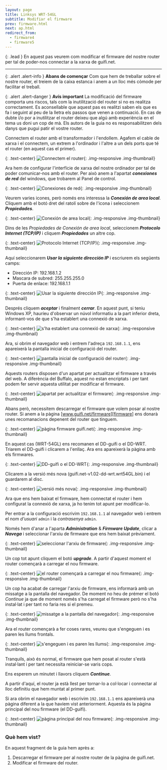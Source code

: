 ```yaml
---
layout: page
title: Linksys WRT-54GL
subtitle: Modifiar el firmware
prev: firmware.html
next: ap.html
redirect_from:
  - firmware4
  - firmware5
---
```


{: .lead }
En aquest pas veurem com modificar el firmware del nostre router per tal de poder-nos connectar a la xarxa de guifi.net.

---

{: .alert .alert-info }
**Abans de començar** Com que hem de treballar sobre el nostre router, el treiem de la caixa estanca i anem a un lloc més còmode per facilitar el treball.

{: .alert .alert-danger }
**Avís important** La modificació del firmware comporta uns riscos, tals com la inutilització del router si no es realitza correctament. Es aconsellable que aquest pas es realitzi saben els que es fa i seguint al peu de la lletra els passos que venen a continuació. En cas de dubte i/o por a inutilitzar el router deixeu que algú amb experiència en el tema us doni un cop de mà. Els autors de la guia no es responsabilitzen dels danys que pugui patir el vostre router.

Connectem el router amb el transformador i l'endollem. Agafem el cable de xarxa i el connectem, un extrem a l'ordinador i l'altre a un dels ports que té el router (en aquest cas el primer).

{: .text-center}
![Connectem el router](img/firmware/linksys-wrt-54gl/01.jpg "Connectem el router"){: .img-responsive .img-thumbnail}


Ara hem de configurar l'interfície de xarxa del nostre ordinador per tal de poder comunicar-nos amb el router. Per això anem a l'apartat ***conexiones de red*** del windows, que trobarem al Panel de control.

{: .text-center}
![Conexiones de red](img/firmware/linksys-wrt-54gl/02.jpg "Conexiones de red"){: .img-responsive .img-thumbnail}

Veurem varies icones, però només ens interessa la ***Conexión de area local***. Cliquem amb el botó dret del ratolí sobre de l'icona i seleccionem ***Propiedades***.

{: .text-center}
![Conexión de area local](img/firmware/linksys-wrt-54gl/03.jpg "Conexión de area local"){: .img-responsive .img-thumbnail}

Dins de les *Propiedades de Conexión de area local*, seleccionem ***Protocolo Internet (TCP/IP)*** i cliquem ***Propiedades*** un
altre cop.

{: .text-center}
![Protocolo Internet (TCP/IP)](img/firmware/linksys-wrt-54gl/04.jpg "Protocolo Internet (TCP/IP)"){: .img-responsive .img-thumbnail}

Aquí seleccionarem ***Usar la siguiente dirección IP*** i escriurem els següents camps:

- Dirección IP: 192.168.1.2
- Mascara de subred: 255.255.255.0
- Puerta de enlace: 192.168.1.1

{: .text-center}
![Usar la siguiente dirección IP](img/firmware/linksys-wrt-54gl/05.jpg "Usar la siguiente dirección IP"){: .img-responsive .img-thumbnail}


Després cliquem ***aceptar*** i finalment ***cerrar***. En aquest punt, si teniu Windows XP, hauríeu d'observar un núvol informatiu a la part inferior dreta, informant-vos de que s'ha establert una connexió de xarxa.

{: .text-center}
![s'ha establert una connexió de xarxa](img/firmware/linksys-wrt-54gl/06.jpg "s'ha establert una connexió de xarxa"){: .img-responsive .img-thumbnail}


Ara, si obrim el navegador web i entrem l'adreça `192.168.1.1`, ens apareixerà la pantalla inicial de configuració del router.

{: .text-center}
![pantalla inicial de configuració del router](img/firmware/linksys-wrt-54gl/07.jpg "pantalla inicial de configuració del router"){: .img-responsive .img-thumbnail}

Aquests routers disposen d'un apartat per actualitzar el firmware a través del web. A diferència del Buffalo, aquest no estan encriptats i per tant podem fer servir aquesta utilitat per modificar el firmware.

{: .text-center}
![apartat per actualitzar el firmware](img/firmware/linksys-wrt-54gl/08.jpg "apartat per actualitzar el firmware"){: .img-responsive .img-thumbnail}

Abans però, necessitem descarregar el firmware que volem posar al nostre router. Si anem a la pàgina [www.guifi.net/firmware][firmware] ens donarà unes recomanacions depenent del router que tinguem.

[firmware]: http://www.guifi.net/firmware "Pàgina d'informació dels firmwares"

{: .text-center}
![pàgina firmware guifi.net](img/firmware/linksys-wrt-54gl/09.jpg "pàgina firmware guifi.net"){: .img-responsive .img-thumbnail}

En aquest cas (WRT-54GL) ens recomanen el DD-guifi o el DD-WRT. Triarem el DD-guifi i clicarem a l'enllaç. Ara ens apareixerà la pàgina amb els firmwares.

{: .text-center}
![DD-guifi o el DD-WRT](img/firmware/linksys-wrt-54gl/10.jpg "DD-guifi o el DD-WRT"){: .img-responsive .img-thumbnail}

Clicarem a la versió més nova (guifi.net-v1.02-dd-wrt.wrt54GL.bin) i el guardarem al disc.

{: .text-center}
![versió més nova](img/firmware/linksys-wrt-54gl/11.jpg "versió més nova"){: .img-responsive .img-thumbnail}

Ara que ens hem baixat el firmware, hem connectat el router i hem configurat la connexió de xarxa, ja ho tenim tot apunt per modificar-lo.

Per entrar a la configuració escrivim `192.168.1.1` al navegador web i entrem el nom *d'usuari* `admin` i la *contrasenya* `admin`.

Només hem d'anar a l'aparta ***Administration*** & ***Firmware Update***, clicar a ***Navega*** i seleccionar l'arxiu de firmware
que ens hem baixat prèviament.

{: .text-center}
![seleccionar l'arxiu de firmware](img/firmware/linksys-wrt-54gl/12.jpg "seleccionar l'arxiu de firmware"){: .img-responsive .img-thumbnail}

Un cop tot apunt cliquem el botó ***upgrade***. A partir d'aquest moment el router començarà a carregar el nou firmware.

{: .text-center}
![el router començarà a carregar el nou firmware](img/firmware/linksys-wrt-54gl/13.jpg "el router començarà a carregar el nou firmware"){: .img-responsive .img-thumbnail}

Un cop ha acabat de carregar l'arxiu de firmware, ens informarà amb un missatge a la pantalla del navegador. De moment no heu de prémer el botó *Continue* ja que de moment només s'ha carregat el firmware però no s'ha instal·lat i per tant no faria res si el premeu.

{: .text-center}
![missatge a la pantalla del navegador](img/firmware/linksys-wrt-54gl/14.jpg "missatge a la pantalla del navegador"){: .img-responsive .img-thumbnail}

Ara el router començarà a fer coses rares, veureu que s'engeguen i es paren les llums frontals.

{: .text-center}
![s'engeguen i es paren les llums](img/firmware/linksys-wrt-54gl/15.jpg "s'engeguen i es paren les llums"){: .img-responsive .img-thumbnail}

Tranquils, això és normal, el firmware que hem posat al router s'està instal·lant i per tant necessita reiniciar-se varis cops.

Ens esperem un minutet i llavors cliquem ***Continue***.

A partir d'aquí, el router ja està llest per tornar-lo a col·locar i connectar al lloc definitiu que hem muntat al primer punt.

Si ara obrim el navegador web i escrivim `192.168.1.1` ens apareixerà una pàgina diferent a la que havíem vist anteriorment. Aquesta és la pàgina principal del nou firmware (el DD-guifi).

{: .text-center}
![pàgina principal del nou firmware](img/firmware/linksys-wrt-54gl/16.jpg "pàgina principal del nou firmware"){: .img-responsive .img-thumbnail}

### Què hem vist?

En aquest fragment de la guia hem après a:

1. Descarregar el firmware per al nostre router de la pàgina de guifi.net.
2. Modificar el firmware del router.

